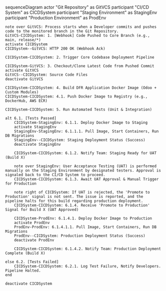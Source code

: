 sequenceDiagram
    actor "Git Repository" as GitVCS
    participant "CI/CD System" as CICDSystem
    participant "Staging Environment" as StagingEnv
    participant "Production Environment" as ProdEnv

    note over GitVCS: Process starts when a Developer commits and pushes code to the monitored branch in the Git Repository.
    GitVCS-CICDSystem: 1. [Webhook] Code Pushed to Core Branch (e.g., main, release/*)
    activate CICDSystem
    CICDSystem--GitVCS: HTTP 200 OK (Webhook Ack)

    CICDSystem-CICDSystem: 2. Trigger Core Codebase Deployment Pipeline

    CICDSystem-GitVCS: 3. Checkout/Clone Latest Code from Pushed Commit
    activate GitVCS
    GitVCS--CICDSystem: Source Code Files
    deactivate GitVCS

    CICDSystem-CICDSystem: 4. Build DFR Application Docker Image (Odoo + Custom Modules)
    CICDSystem-CICDSystem: 4.1. Push Docker Image to Registry (e.g., DockerHub, AWS ECR)

    CICDSystem-CICDSystem: 5. Run Automated Tests (Unit & Integration)

    alt 6.1. [Tests Passed]
        CICDSystem-StagingEnv: 6.1.1. Deploy Docker Image to Staging
        activate StagingEnv
        StagingEnv-StagingEnv: 6.1.1.1. Pull Image, Start Containers, Run DB Migrations
        StagingEnv--CICDSystem: Staging Deployment Status (Success)
        deactivate StagingEnv

        CICDSystem-CICDSystem: 6.1.2. Notify Team: Staging Ready for UAT (Build X)

        note over StagingEnv: User Acceptance Testing (UAT) is performed manually on the Staging Environment by designated testers. Approval is signaled back to the CI/CD System to proceed.
        CICDSystem-CICDSystem: 6.1.3. Await UAT Approval & Manual Trigger for Production

        note right of CICDSystem: If UAT is rejected, the 'Promote to Production' signal is not sent. The issue is reported, and the pipeline halts for this build regarding production deployment.
        CICDSystem-CICDSystem: 6.1.4. Receive 'Promote to Production' Signal for Build X (UAT Approved)

        CICDSystem-ProdEnv: 6.1.4.1. Deploy Docker Image to Production
        activate ProdEnv
        ProdEnv-ProdEnv: 6.1.4.1.1. Pull Image, Start Containers, Run DB Migrations
        ProdEnv--CICDSystem: Production Deployment Status (Success)
        deactivate ProdEnv

        CICDSystem-CICDSystem: 6.1.4.2. Notify Team: Production Deployment Complete (Build X)

    else 6.2. [Tests Failed]
        CICDSystem-CICDSystem: 6.2.1. Log Test Failure, Notify Developers. Pipeline Halted.
    end

    deactivate CICDSystem